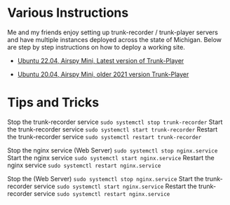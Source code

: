 # Various Instructions

Me and my friends enjoy setting up trunk-recorder / trunk-player servers and have multiple instances deployed across the state of Michigan. Below are step by step instructions on how to deploy a working site. 

- [Ubuntu 22.04, Airspy Mini, Latest version of Trunk-Player](https://github.com/gopher2/Trunk-Player-Legacy-Instructions/blob/main/README-Legacy.md)

- [Ubuntu 20.04, Airspy Mini, older 2021 version Trunk-Player](https://github.com/gopher2/Trunk-Player-Legacy-Instructions/blob/main/README-Legacy2020.md)


# Tips and Tricks
Stop the trunk-recorder service
```sudo systemctl stop trunk-recorder```
Start the trunk-recorder service
```sudo systemctl start trunk-recorder```
Restart the trunk-recorder service
```sudo systemctl restart trunk-recorder```

Stop the nginx service (Web Server)
```sudo systemctl stop nginx.service```
Start the nginx service 
```sudo systemctl start nginx.service```
Restart the nginx service
```sudo systemctl restart nginx.service```

Stop the  (Web Server)
```sudo systemctl stop nginx.service```
Start the trunk-recorder service
```sudo systemctl start nginx.service```
Restart the trunk-recorder service
```sudo systemctl restart nginx.service```
